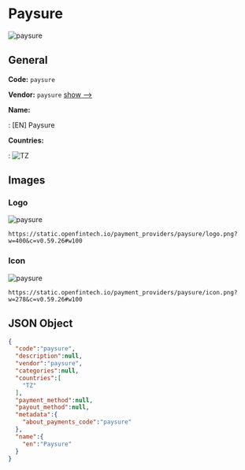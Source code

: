 
# Paysure 
![paysure](https://static.openfintech.io/payment_providers/paysure/logo.png?w=400&c=v0.59.26#w100)  

## General 
 
**Code:** `paysure` 
 
**Vendor:** `paysure` [show -->](/vendors/paysure/) 
 
**Name:** 
 
:	[EN] Paysure 
 
 
**Countries:** 
 
:	![TZ](https://cdnjs.cloudflare.com/ajax/libs/flag-icon-css/3.3.0/flags/4x3/tz.svg#w24)  

## Images 

### Logo 
 
![paysure](https://static.openfintech.io/payment_providers/paysure/logo.png?w=400&c=v0.59.26#w100)  

```
https://static.openfintech.io/payment_providers/paysure/logo.png?w=400&c=v0.59.26#w100
```  

### Icon 
 
![paysure](https://static.openfintech.io/payment_providers/paysure/icon.png?w=278&c=v0.59.26#w100)  

```
https://static.openfintech.io/payment_providers/paysure/icon.png?w=278&c=v0.59.26#w100
```  

## JSON Object 

```json
{
  "code":"paysure",
  "description":null,
  "vendor":"paysure",
  "categories":null,
  "countries":[
    "TZ"
  ],
  "payment_method":null,
  "payout_method":null,
  "metadata":{
    "about_payments_code":"paysure"
  },
  "name":{
    "en":"Paysure"
  }
}
```  
